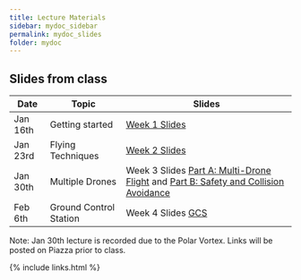 ```yaml
---
title: Lecture Materials
sidebar: mydoc_sidebar
permalink: mydoc_slides
folder: mydoc
---
```


## Slides from class

|Date |Topic | Slides |
|---------|-------------------|----------|
| Jan 16th | Getting started | [Week 1 Slides](https://sarec-lab.github.io/sedrones/pdf/UAVSpring2019-Week1.pdf)
| Jan 23rd | Flying Techniques | [Week 2 Slides](https://sarec-lab.github.io/sedrones/pdf/UAVSpring2019-Week2-Distribution.pdf)
| Jan 30th | Multiple Drones | Week 3 Slides [Part A: Multi-Drone Flight](https://sarec-lab.github.io/sedrones/pdf/UAVSpring2019-Week3-PartA.pdf) and [Part B: Safety and Collision Avoidance](https://sarec-lab.github.io/sedrones/pdf/UAVSpring2019-Week3-PartB.pdf)
| Feb 6th | Ground Control Station | Week 4 Slides [GCS](https://sarec-lab.github.io/sedrones/pdf/UAVSpring2019-Week4.pdf)

Note: Jan 30th lecture is recorded due to the Polar Vortex.  Links will be posted on Piazza prior to class.

{% include links.html %}
